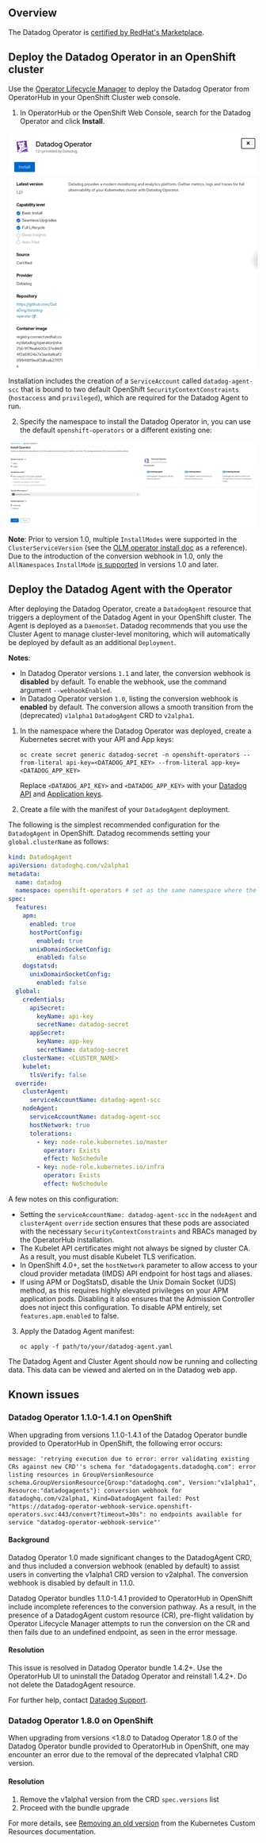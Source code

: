 ## Overview

The Datadog Operator is [certified by RedHat's Marketplace][1].

## Deploy the Datadog Operator in an OpenShift cluster

Use the [Operator Lifecycle Manager][2] to deploy the Datadog Operator from OperatorHub in your OpenShift Cluster web console.

1. In OperatorHub or the OpenShift Web Console, search for the Datadog Operator and click **Install**.

![Datadog Operator in the OperatorHub](assets/operatorhub.png)

Installation includes the creation of a `ServiceAccount` called `datadog-agent-scc` that is bound to two default OpenShift `SecurityContextConstraints` (`hostaccess` and `privileged`), which are required for the Datadog Agent to run.

2. Specify the namespace to install the Datadog Operator in, you can use the default `openshift-operators` or a different existing one:

![Deploy the operator in the openshift-operators namespace](assets/openshiftoperatornamespace.png)

**Note**: Prior to version 1.0, multiple `InstallModes` were supported in the `ClusterServiceVersion` (see the [OLM operator install doc][3] as a reference). Due to the introduction of the conversion webhook in 1.0, only the `AllNamespaces` `InstallMode` [is supported][4] in versions 1.0 and later.

## Deploy the Datadog Agent with the Operator

After deploying the Datadog Operator, create a `DatadogAgent` resource that triggers a deployment of the Datadog Agent in your OpenShift cluster. The Agent is deployed as a `DaemonSet`. Datadog recommends that you use the Cluster Agent to manage cluster-level monitoring, which will automatically be deployed by default as an additional `Deployment`.


**Notes**:
- In Datadog Operator versions `1.1` and later, the conversion webhook is **disabled** by default. To enable the webhook, use the command argument `--webhookEnabled`.
- In Datadog Operator version `1.0`, listing the conversion webhook is **enabled** by default. The conversion allows a smooth transition from the (deprecated) `v1alpha1` `DatadogAgent` CRD to `v2alpha1`.


1. In the namespace where the Datadog Operator was deployed, create a Kubernetes secret with your API and App keys:

   ```shell
   oc create secret generic datadog-secret -n openshift-operators --from-literal api-key=<DATADOG_API_KEY> --from-literal app-key=<DATADOG_APP_KEY>
   ```
   Replace `<DATADOG_API_KEY>` and `<DATADOG_APP_KEY>` with your [Datadog API][5] and [Application keys][6].


2. Create a file with the manifest of your `DatadogAgent` deployment.

The following is the simplest recommended configuration for the `DatadogAgent` in OpenShift. Datadog recommends setting your `global.clusterName` as follows:

  ```yaml
  kind: DatadogAgent
  apiVersion: datadoghq.com/v2alpha1
  metadata:
    name: datadog
    namespace: openshift-operators # set as the same namespace where the Datadog Operator was deployed
  spec:
    features:
      apm:
        enabled: true
        hostPortConfig:
          enabled: true
        unixDomainSocketConfig:
          enabled: false
      dogstatsd:
        unixDomainSocketConfig:
          enabled: false
    global:
      credentials:
        apiSecret:
          keyName: api-key
          secretName: datadog-secret
        appSecret:
          keyName: app-key
          secretName: datadog-secret
      clusterName: <CLUSTER_NAME>
      kubelet:
        tlsVerify: false
    override:
      clusterAgent:
        serviceAccountName: datadog-agent-scc
      nodeAgent:
        serviceAccountName: datadog-agent-scc
        hostNetwork: true
        tolerations:
          - key: node-role.kubernetes.io/master
            operator: Exists
            effect: NoSchedule
          - key: node-role.kubernetes.io/infra
            operator: Exists
            effect: NoSchedule
  ```

A few notes on this configuration:

- Setting the `serviceAccountName: datadog-agent-scc` in the `nodeAgent` and `clusterAgent` `override` section ensures that these pods are associated with the necessary `SecurityContextConstraints` and RBACs managed by the OperatorHub installation.
- The Kubelet API certificates might not always be signed by cluster CA. As a result, you must disable Kubelet TLS verification.
- In OpenShift 4.0+, set the `hostNetwork` parameter to allow access to your cloud provider metadata (IMDS) API endpoint for host tags and aliases.
- If using APM or DogStatsD, disable the Unix Domain Socket (UDS) method, as this requires highly elevated privileges on your APM application pods. Disabling it also ensures that the Admission Controller does not inject this configuration. To disable APM entirely, set `features.apm.enabled` to false.

3. Apply the Datadog Agent manifest:
   ```shell
   oc apply -f path/to/your/datadog-agent.yaml
   ```

The Datadog Agent and Cluster Agent should now be running and collecting data. This data can be viewed and alerted on in the Datadog web app.


## Known issues
### Datadog Operator 1.1.0-1.4.1 on OpenShift

When upgrading from versions 1.1.0-1.4.1 of the Datadog Operator bundle provided to OperatorHub in OpenShift, the following error occurs:

```
message: 'retrying execution due to error: error validating existing CRs against new CRD''s schema for "datadogagents.datadoghq.com": error listing resources in GroupVersionResource schema.GroupVersionResource{Group:"datadoghq.com", Version:"v1alpha1", Resource:"datadogagents"}: conversion webhook for datadoghq.com/v2alpha1, Kind=DatadogAgent failed: Post "https://datadog-operator-webhook-service.openshift-operators.svc:443/convert?timeout=30s": no endpoints available for service "datadog-operator-webhook-service"'
```

#### Background

Datadog Operator 1.0 made significant changes to the DatadogAgent CRD, and thus included a conversion webhook (enabled by default) to assist users in converting the v1alpha1 CRD version to v2alpha1. The conversion webhook is disabled by default in 1.1.0.

Datadog Operator bundles 1.1.0-1.4.1 provided to OperatorHub in OpenShift include incomplete references to the conversion pathway. As a result, in the presence of a DatadogAgent custom resource (CR), pre-flight validation by Operator Lifecycle Manager attempts to run the conversion on the CR and then fails due to an undefined endpoint, as seen in the error message.

#### Resolution

This issue is resolved in Datadog Operator bundle 1.4.2+. Use the OperatorHub UI to uninstall the Datadog Operator and reinstall 1.4.2+. Do not delete the DatadogAgent resource.

For further help, contact [Datadog Support][7].


### Datadog Operator 1.8.0 on OpenShift

When upgrading from versions <1.8.0 to Datadog Operator 1.8.0 of the Datadog Operator bundle provided to OperatorHub in OpenShift, one may encounter an error due to the removal of the deprecated v1alpha1 CRD version.

#### Resolution

1. Remove the v1alpha1 version from the CRD `spec.versions` list
2. Proceed with the bundle upgrade

For more details, see [Removing an old version][8] from the Kubernetes Custom Resources documentation.


[1]: https://catalog.redhat.com/software/operators/detail/5e9874986c5dcb34dfbb1a12#deploy-instructions
[2]: https://olm.operatorframework.io/
[3]: https://olm.operatorframework.io/docs/tasks/install-operator-with-olm/
[4]: https://olm.operatorframework.io/docs/advanced-tasks/adding-admission-and-conversion-webhooks/#conversion-webhook-rules-requirements
[5]: https://app.datadoghq.com/organization-settings/api-keys
[6]: https://app.datadoghq.com/organization-settings/application-keys
[7]: https://www.datadoghq.com/support/
[8]: https://kubernetes.io/docs/tasks/extend-kubernetes/custom-resources/custom-resource-definition-versioning/


